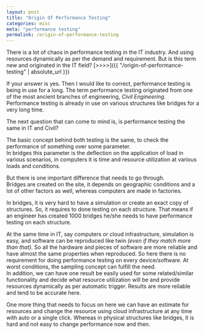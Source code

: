 ```yaml
---
layout: post
title: "Origin Of Performance Testing"
categories: misc
meta: "performance testing"
permalink: /origin-of-performance-testing
---
```

There is a lot of chaos in performance testing in the IT industry. And using resources dynamically as per the demand and requirement.
But is this term new and originated in the IT field? [>>>>]({{ "/origin-of-performance-testing" | absolute_url }})

If your answer is yes. Then I would like to correct, performance testing is being in use for a long.
The term performance testing originated from one of the most ancient branches of engineering, *Civil Engineering*.
Performance testing is already in use on various structures like bridges for a very long time.

The next question that can come to mind is, is performance testing the same in IT and Civil?

The basic concept behind both testing is the same, to check the performance of something over some parameter. <br>
In bridges this parameter is the deflection on the application of load in various scenarios, in computers it is time and resource utilization at various loads and conditions. <br>

But there is one important difference that needs to go through. <br>
Bridges are created on the site, it depends on geographic conditions and a lot of other factors as well, whereas computers are made in factories.

In bridges, it is very hard to have a simulation or create an exact copy of structures. So, it requires to done testing on each structure.
That means if an engineer has created 1000 bridges he/she needs to have performance testing on each structure.

At the same time in IT, say computers or cloud infrastructure, simulation is easy, and software can be reproduced like twin *(even if they match more than that).*
So all the hardware and pieces of software are more reliable and have almost the same properties when reproduced.
So here there is no requirement for doing performance testing on every device/software. At worst conditions, the sampling concept can fulfill the need.<br>
In addition, we can have one result be easily used for some related/similar functionality and decide what resource utilization will be and provide resources dynamically as per automatic trigger.
Results are more reliable and tend to be accurate here.

One more thing that needs to focus on here we can have an estimate for resources and change the resource using cloud infrastructure at any time with auto or a single click.
Whereas in physical structures like bridges, it is hard and not easy to change performance now and then.
